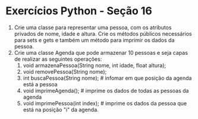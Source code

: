 # Exercícios Python - Seção 16

1. Crie uma classe para representar uma pessoa, com os atributos privados de nome,
   idade e altura. Crie os métodos públicos necessários para sets e gets e também um
   método para imprimir os dados da pessoa.
2. Crie uma classe Agenda que pode armazenar 10 pessoas e seja capas de realizar as
   seguintes operações:
   1. void armazenaPessoa(String nome, int idade, float altura);
   2. void removePessoa(String nome);
   3. int buscaPessoa(String nome); # infomar em que posição da agenda está a pessoa
   4. void imprimeAgenda(); # imprime os dados de todas as pessoas da agenda
   5. void imprimePessoa(int index); # imprime os dados da pessoa que está na posição "i" da agenda.


